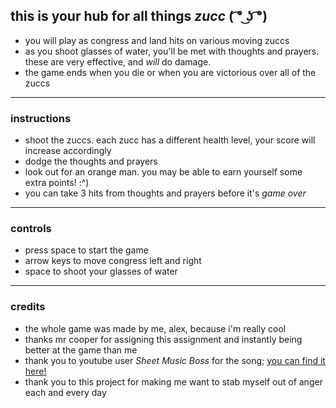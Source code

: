 
## this is your hub for all things **_zucc_** **( ͡° ͜ʖ ͡°)**
- you will play as congress and land hits on various moving zuccs
- as you shoot glasses of water, you'll be met with thoughts and prayers. these are very effective, and *will* do damage.
- the game ends when you die or when you are victorious over all of the zuccs

***

### instructions
- shoot the zuccs. each zucc has a different health level, your score will increase accordingly
- dodge the thoughts and prayers
- look out for an orange man. you may be able to earn yourself some extra points! :^)
- you can take 3 hits from thoughts and prayers before it's _game over_

***

### controls 
- press space to start the game
- arrow keys to move congress left and right
- space to shoot your glasses of water

*** 

### credits 
- the whole game was made by me, alex, because i'm really cool
- thanks mr cooper for assigning this assignment and instantly being better at the game than me
- thank you to youtube user *Sheet Music Boss* for the song; [you can find it here!](https://www.youtube.com/watch?v=ADU5v9EZ2G8&t=16s)
- thank you to this project for making me want to stab myself out of anger each and every day
